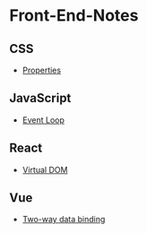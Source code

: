 # Front-End-Notes

## CSS
* [Properties](./CSS/CSS%20Properties.md)

## JavaScript
* [Event Loop](./JavaScript/EventLoop.md)

## React

* [Virtual DOM](./React/Virtual%20DOM.md)

## Vue

* [Two-way data binding](./Vue/Two%20way%20Data%20Binding.md)

